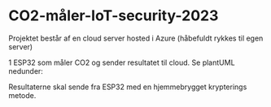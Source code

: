 # CO2-måler-IoT-security-2023



Projektet består af en cloud server hosted i Azure (håbefuldt rykkes til egen server)

1 ESP32 som måler CO2 og sender resultatet til cloud.
Se plantUML nedunder:








Resultaterne skal sende fra ESP32 med en hjemmebrygget krypterings metode.
